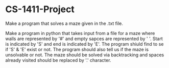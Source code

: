# CS-1411-Project

Make a program that solves a maze given in the .txt file.

Make a program in python that takes input from a file for a maze where walls are represented by '#' and empty sapces are represented by ' '. Start is indicated by 'S' and end is indicated by 'E'. The program shiuld find to se if 'S' & 'E' exist or not. The program should also tell us if the maze is unsolvable or not. The maze should be solved via backtracking and spaces already visited should be replaced by '.' character.
